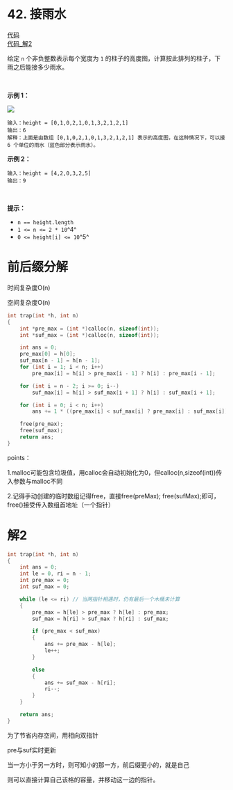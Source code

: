 # 42. 接雨水

[代码](/leetcode/42.%20接雨水/42.c)  
[代码_解2](/leetcode/42.%20接雨水/42_解2.c)  

给定 `n` 个非负整数表示每个宽度为 `1` 的柱子的高度图，计算按此排列的柱子，下雨之后能接多少雨水。

 

**示例 1：**

![](https://assets.leetcode-cn.com/aliyun-lc-upload/uploads/2018/10/22/rainwatertrap.png)

```
输入：height = [0,1,0,2,1,0,1,3,2,1,2,1]
输出：6
解释：上面是由数组 [0,1,0,2,1,0,1,3,2,1,2,1] 表示的高度图，在这种情况下，可以接 6 个单位的雨水（蓝色部分表示雨水）。 

```

**示例 2：**

```
输入：height = [4,2,0,3,2,5]
输出：9

```

 

**提示：**

*   `n == height.length`
*   `1 <= n <= 2 * 10`^4^
*   `0 <= height[i] <= 10`^5^

# 前后缀分解

时间复杂度O(n)

空间复杂度O(n)

```c
int trap(int *h, int n)
{
    int *pre_max = (int *)calloc(n, sizeof(int));
    int *suf_max = (int *)calloc(n, sizeof(int));

    int ans = 0;
    pre_max[0] = h[0];
    suf_max[n - 1] = h[n - 1];
    for (int i = 1; i < n; i++)
        pre_max[i] = h[i] > pre_max[i - 1] ? h[i] : pre_max[i - 1];

    for (int i = n - 2; i >= 0; i--)
        suf_max[i] = h[i] > suf_max[i + 1] ? h[i] : suf_max[i + 1];

    for (int i = 0; i < n; i++)
        ans += 1 * ((pre_max[i] < suf_max[i] ? pre_max[i] : suf_max[i]) - h[i]);

    free(pre_max);
    free(suf_max);
    return ans;
}
```

points：

1.malloc可能包含垃圾值，用calloc会自动初始化为0，但calloc(n,sizeof(int))传入参数与malloc不同

2.记得手动创建的临时数组记得free，直接free(preMax); free(sufMax);即可，free()接受传入数组首地址（一个指针）

# 解2

```c
int trap(int *h, int n)
{
    int ans = 0;
    int le = 0, ri = n - 1;
    int pre_max = 0;
    int suf_max = 0;

    while (le <= ri) // 当两指针相遇时，仍有最后一个木桶未计算
    {
        pre_max = h[le] > pre_max ? h[le] : pre_max;
        suf_max = h[ri] > suf_max ? h[ri] : suf_max;

        if (pre_max < suf_max)
        {
            ans += pre_max - h[le];
            le++;
        }

        else
        {
            ans += suf_max - h[ri];
            ri--;
        }
    }

    return ans;
}
```

为了节省内存空间，用相向双指针

pre与suf实时更新

当一方小于另一方时，则可知小的那一方，前后缀更小的，就是自己

则可以直接计算自己该格的容量，并移动这一边的指针。
